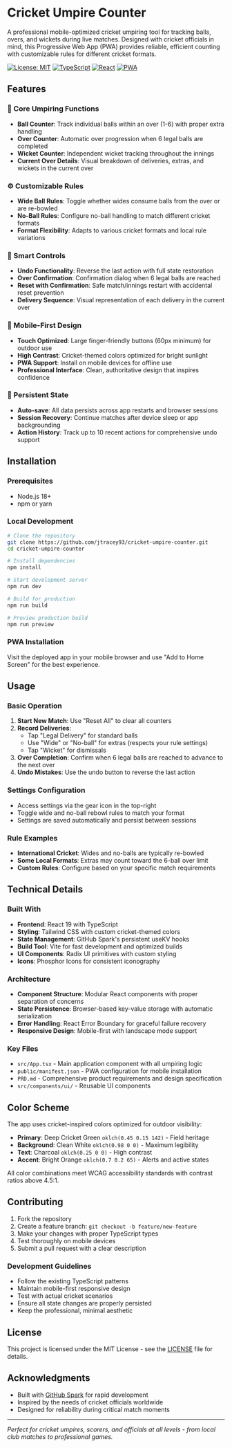 # Cricket Umpire Counter

A professional mobile-optimized cricket umpiring tool for tracking balls, overs, and wickets during live matches. Designed with cricket officials in mind, this Progressive Web App (PWA) provides reliable, efficient counting with customizable rules for different cricket formats.

[![License: MIT](https://img.shields.io/badge/License-MIT-green.svg)](LICENSE)
[![TypeScript](https://img.shields.io/badge/TypeScript-007ACC?logo=typescript&logoColor=white)](#)
[![React](https://img.shields.io/badge/React-20232A?logo=react&logoColor=61DAFB)](#)
[![PWA](https://img.shields.io/badge/PWA-5A0FC8?logo=pwa&logoColor=white)](#)

## Features

### 🏏 Core Umpiring Functions
- **Ball Counter**: Track individual balls within an over (1-6) with proper extra handling
- **Over Counter**: Automatic over progression when 6 legal balls are completed
- **Wicket Counter**: Independent wicket tracking throughout the innings
- **Current Over Details**: Visual breakdown of deliveries, extras, and wickets in the current over

### ⚙️ Customizable Rules
- **Wide Ball Rules**: Toggle whether wides consume balls from the over or are re-bowled
- **No-Ball Rules**: Configure no-ball handling to match different cricket formats
- **Format Flexibility**: Adapts to various cricket formats and local rule variations

### 🔄 Smart Controls
- **Undo Functionality**: Reverse the last action with full state restoration
- **Over Confirmation**: Confirmation dialog when 6 legal balls are reached
- **Reset with Confirmation**: Safe match/innings restart with accidental reset prevention
- **Delivery Sequence**: Visual representation of each delivery in the current over

### 📱 Mobile-First Design
- **Touch Optimized**: Large finger-friendly buttons (60px minimum) for outdoor use
- **High Contrast**: Cricket-themed colors optimized for bright sunlight
- **PWA Support**: Install on mobile devices for offline use
- **Professional Interface**: Clean, authoritative design that inspires confidence

### 💾 Persistent State
- **Auto-save**: All data persists across app restarts and browser sessions  
- **Session Recovery**: Continue matches after device sleep or app backgrounding
- **Action History**: Track up to 10 recent actions for comprehensive undo support

## Installation

### Prerequisites
- Node.js 18+ 
- npm or yarn

### Local Development
```bash
# Clone the repository
git clone https://github.com/jtracey93/cricket-umpire-counter.git
cd cricket-umpire-counter

# Install dependencies
npm install

# Start development server
npm run dev

# Build for production
npm run build

# Preview production build
npm run preview
```

### PWA Installation
Visit the deployed app in your mobile browser and use "Add to Home Screen" for the best experience.

## Usage

### Basic Operation
1. **Start New Match**: Use "Reset All" to clear all counters
2. **Record Deliveries**: 
   - Tap "Legal Delivery" for standard balls
   - Use "Wide" or "No-ball" for extras (respects your rule settings)
   - Tap "Wicket" for dismissals
3. **Over Completion**: Confirm when 6 legal balls are reached to advance to the next over
4. **Undo Mistakes**: Use the undo button to reverse the last action

### Settings Configuration
- Access settings via the gear icon in the top-right
- Toggle wide and no-ball rebowl rules to match your format
- Settings are saved automatically and persist between sessions

### Rule Examples
- **International Cricket**: Wides and no-balls are typically re-bowled
- **Some Local Formats**: Extras may count toward the 6-ball over limit
- **Custom Rules**: Configure based on your specific match requirements

## Technical Details

### Built With
- **Frontend**: React 19 with TypeScript
- **Styling**: Tailwind CSS with custom cricket-themed colors
- **State Management**: GitHub Spark's persistent useKV hooks
- **Build Tool**: Vite for fast development and optimized builds
- **UI Components**: Radix UI primitives with custom styling
- **Icons**: Phosphor Icons for consistent iconography

### Architecture
- **Component Structure**: Modular React components with proper separation of concerns  
- **State Persistence**: Browser-based key-value storage with automatic serialization
- **Error Handling**: React Error Boundary for graceful failure recovery
- **Responsive Design**: Mobile-first with landscape mode support

### Key Files
- `src/App.tsx` - Main application component with all umpiring logic
- `public/manifest.json` - PWA configuration for mobile installation
- `PRD.md` - Comprehensive product requirements and design specification
- `src/components/ui/` - Reusable UI components

## Color Scheme

The app uses cricket-inspired colors optimized for outdoor visibility:

- **Primary**: Deep Cricket Green `oklch(0.45 0.15 142)` - Field heritage
- **Background**: Clean White `oklch(0.98 0 0)` - Maximum legibility  
- **Text**: Charcoal `oklch(0.25 0 0)` - High contrast
- **Accent**: Bright Orange `oklch(0.7 0.2 65)` - Alerts and active states

All color combinations meet WCAG accessibility standards with contrast ratios above 4.5:1.

## Contributing

1. Fork the repository
2. Create a feature branch: `git checkout -b feature/new-feature`
3. Make your changes with proper TypeScript types
4. Test thoroughly on mobile devices
5. Submit a pull request with a clear description

### Development Guidelines
- Follow the existing TypeScript patterns
- Maintain mobile-first responsive design
- Test with actual cricket scenarios
- Ensure all state changes are properly persisted
- Keep the professional, minimal aesthetic

## License

This project is licensed under the MIT License - see the [LICENSE](LICENSE) file for details.

## Acknowledgments

- Built with [GitHub Spark](https://github.com/github/spark) for rapid development
- Inspired by the needs of cricket officials worldwide
- Designed for reliability during critical match moments

---

*Perfect for cricket umpires, scorers, and officials at all levels - from local club matches to professional games.*